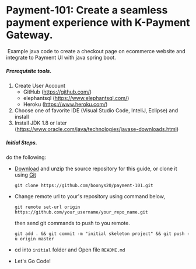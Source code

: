   # Payment-101: Create a seamless payment experience with K-Payment Gateway.

​	   Example java code to create a checkout page on ecommerce website and integrate to Payment UI with java spring boot.

##### Prerequisite tools.
   1. Create User Account 
      - GitHub  (https://github.com/)
      - elephantsql (https://www.elephantsql.com/)
      - Heroku (https://www.heroku.com/)
   2. Choose one of favorite IDE (Visual Studio Code, InteliJ, Eclipse) and install
   3. Install JDK 1.8 or later (https://www.oracle.com/java/technologies/javase-downloads.html)

##### Initial Steps. 
do the following:
-  [Download](https://github.com/boonys20/payment-101/archive/main.zip) and unzip the source repository for this guide, or clone it using [Git](https://git-scm.com/book/en/v2/Getting-Started-What-is-Git%3F)

   `git clone https://github.com/boonys20/payment-101.git`

- Change remote url to your's repository using command below,

   `git remote set-url origin https://github.com/your_username/your_repo_name.git` 

  then send git commands to push to you remote.

   `git add . && git commit -m "initial skeleton project" && git push -u origin master`

- cd into `initial` folder and Open file `README.md` 

- Let's Go Code!
